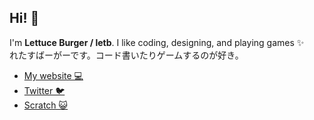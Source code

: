## Hi! 👋

I'm **Lettuce Burger / letb**. I like coding, designing, and playing games ✨  
れたすばーがーです。コード書いたりゲームするのが好き。

- [My website 💻](https://letb.github.io)  
- [Twitter 🐦](https://twitter.com/letb_tw)  
- [Scratch 😺](https://scratch.mit.edu/letb_dev/)
